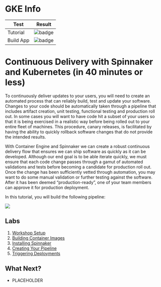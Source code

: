 # GKE Info 

| Test          |   Result      |
| ------------- |---------------|
| Tutorial      | ![badge](https://concourse.dev.vicnastea.io/api/v1/teams/main/pipelines/gke-info-post-submit/jobs/test-tutorial/badge) |
| Build App     | ![badge](https://concourse.dev.vicnastea.io/api/v1/teams/main/pipelines/gke-info-post-submit/jobs/build-gke-info/badge)|

# Continuous Delivery with Spinnaker and Kubernetes (in 40 minutes or less)

To continuously deliver updates to your users, you will need to create an automated process that can reliably build, test and update your software. Changes to your code should be automatically taken through a pipeline that includes artifact creation, unit testing, functional testing and production roll out. In some cases you will want to have code hit a subset of your users so that it is being exercised in a realistic way before being rolled out to your entire fleet of machines. This procedure, canary releases, is facilitated by having the ability to quickly rollback software changes that do not provide the intended results.

With Container Engine and Spinnaker we can create a robust continuous delivery flow that ensures we can ship software as quickly as it can be developed. Although our end goal is to be able iterate quickly, we must ensure that each code change passes through a gamut of automated validations and tests before becoming a candidate for production roll out. Once the change has been sufficiently vetted through automation, you may want to do some manual validation or further testing against the software. After it has been deemed “production-ready”, one of your team members can approve it for production deployment. 

In this tutorial, you will build the following pipeline:

![](../docs/img/PLACEHOLDER.png)

## Labs

1. [Workshop Setup](labs/workshop-setup.md)
1. [Building Container Images](labs/building-container-images.md)
1. [Installing Spinnaker](labs/installing-spinnaker.md)
1. [Creating Your Pipeline](labs/creating-your-pipeline.md)
1. [Triggering Deployments](labs/triggering-deployments-v2.md)

## What Next?

* PLACEHOLDER

